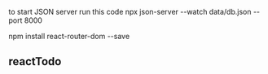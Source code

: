 to start JSON server run this code
npx json-server --watch data/db.json --port 8000

npm install react-router-dom --save
## reactTodo
